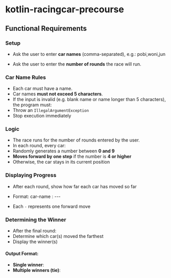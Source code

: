 # kotlin-racingcar-precourse

## Functional Requirements

### Setup
- Ask the user to enter **car names** (comma-separated), e.g.:
pobi,woni,jun

- Ask the user to enter the **number of rounds** the race will run.

### Car Name Rules
- Each car must have a name.
- Car names **must not exceed 5 characters**.
- If the input is invalid (e.g. blank name or name longer than 5 characters), the program must:
- Throw an `IllegalArgumentException`
- Stop execution immediately

### Logic
- The race runs for the number of rounds entered by the user.
- In each round, every car:
- Randomly generates a number between **0 and 9**
- **Moves forward by one step** if the number is **4 or higher**
- Otherwise, the car stays in its current position

### Displaying Progress
- After each round, show how far each car has moved so far
- Format:
car-name : ---

- Each `-` represents one forward move

### Determining the Winner
- After the final round:
- Determine which car(s) moved the farthest
- Display the winner(s)

#### Output Format:
- **Single winner**:
-  **Multiple winners (tie)**:
